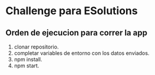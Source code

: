# Challenge para ESolutions

## Orden de ejecucion para correr la app

1) clonar repositorio.
2) completar variables de entorno con los datos enviados.
3) npm install.
4) npm start.
